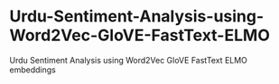 # Urdu-Sentiment-Analysis-using-Word2Vec-GloVE-FastText-ELMO
Urdu Sentiment Analysis using Word2Vec GloVE FastText ELMO embeddings
